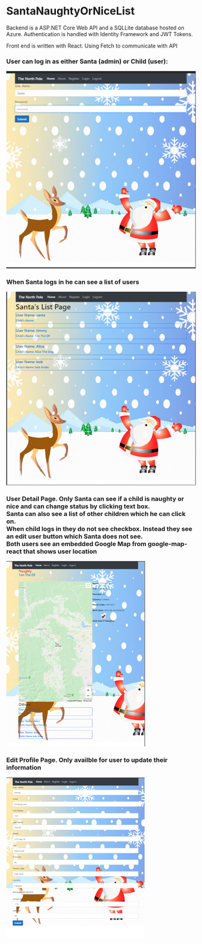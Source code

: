 # SantaNaughtyOrNiceList

<p>Backend is a ASP.NET Core Web API and a SQLLite database hosted on Azure.  Authentication is handled with Identity Framework and JWT Tokens.</p>

<p>Front end is written with React.  Using Fetch to communicate with API</p>

<h3>User can log in as either Santa (admin) or Child (user):</h3>

<img src="https://github.com/switch900/SantaNaughtyOrNiceList/blob/master/Images/LoginPage.png?raw=true" />

<h3>When Santa logs in he can see a list of users</h3>
  
<img src="https://github.com/switch900/SantaNaughtyOrNiceList/blob/master/Images/SantaList.png?raw=true" />

<h3>User Detail Page.  Only Santa can see if a child is naughty or nice and can change status by clicking text box.<br>
       Santa can also see a list of other children which he can click on.<br>
       When child logs in they do not see checkbox.  Instead they see an edit user button which Santa does not see.<br>
     Both users see an embedded Google Map from google-map-react that shows user location</h3>

<img src="https://github.com/switch900/SantaNaughtyOrNiceList/blob/master/Images/SantaDetailPage.png?raw=true"/>

<h3>Edit Profile Page.  Only availble for user to update their information</h3>

<img src="https://github.com/switch900/SantaNaughtyOrNiceList/blob/master/Images/EditProfilePage.png?raw=true" />
